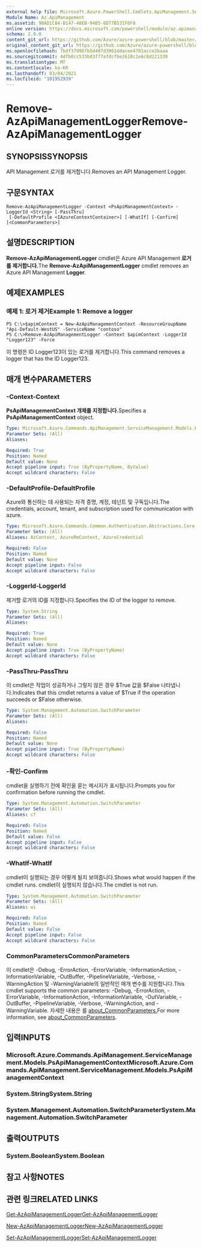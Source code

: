 ```yaml
---
external help file: Microsoft.Azure.PowerShell.Cmdlets.ApiManagement.ServiceManagement.dll-Help.xml
Module Name: Az.ApiManagement
ms.assetid: 98AD1C84-B147-48EB-94B5-8D77B531F6F8
online version: https://docs.microsoft.com/powershell/module/az.apimanagement/remove-azapimanagementlogger
schema: 2.0.0
content_git_url: https://github.com/Azure/azure-powershell/blob/master/src/ApiManagement/ApiManagement/help/Remove-AzApiManagementLogger.md
original_content_git_url: https://github.com/Azure/azure-powershell/blob/master/src/ApiManagement/ApiManagement/help/Remove-AzApiManagementLogger.md
ms.openlocfilehash: 7bdf37996fb5d407d3961ddacee4701acce2baaa
ms.sourcegitcommit: 4dfb0cc533b83f77afdcfbe2618c1e6c8d221330
ms.translationtype: MT
ms.contentlocale: ko-KR
ms.lasthandoff: 03/04/2021
ms.locfileid: "101952939"
---
```

# <span data-ttu-id="77990-101">Remove-AzApiManagementLogger</span><span class="sxs-lookup"><span data-stu-id="77990-101">Remove-AzApiManagementLogger</span></span>

## <span data-ttu-id="77990-102">SYNOPSIS</span><span class="sxs-lookup"><span data-stu-id="77990-102">SYNOPSIS</span></span>
<span data-ttu-id="77990-103">API Management 로거를 제거합니다.</span><span class="sxs-lookup"><span data-stu-id="77990-103">Removes an API Management Logger.</span></span>

## <span data-ttu-id="77990-104">구문</span><span class="sxs-lookup"><span data-stu-id="77990-104">SYNTAX</span></span>

```
Remove-AzApiManagementLogger -Context <PsApiManagementContext> -LoggerId <String> [-PassThru]
 [-DefaultProfile <IAzureContextContainer>] [-WhatIf] [-Confirm] [<CommonParameters>]
```

## <span data-ttu-id="77990-105">설명</span><span class="sxs-lookup"><span data-stu-id="77990-105">DESCRIPTION</span></span>
<span data-ttu-id="77990-106">**Remove-AzApiManagementLogger** cmdlet은 Azure API Management **로거를 제거합니다.**</span><span class="sxs-lookup"><span data-stu-id="77990-106">The **Remove-AzApiManagementLogger** cmdlet removes an Azure API Management **Logger**.</span></span>

## <span data-ttu-id="77990-107">예제</span><span class="sxs-lookup"><span data-stu-id="77990-107">EXAMPLES</span></span>

### <span data-ttu-id="77990-108">예제 1: 로거 제거</span><span class="sxs-lookup"><span data-stu-id="77990-108">Example 1: Remove a logger</span></span>
```
PS C:\>$apimContext = New-AzApiManagementContext -ResourceGroupName "Api-Default-WestUS" -ServiceName "contoso"
PS C:\>Remove-AzApiManagementLogger -Context $apimContext -LoggerId "Logger123" -Force
```

<span data-ttu-id="77990-109">이 명령은 ID Logger123이 있는 로거를 제거합니다.</span><span class="sxs-lookup"><span data-stu-id="77990-109">This command removes a logger that has the ID Logger123.</span></span>

## <span data-ttu-id="77990-110">매개 변수</span><span class="sxs-lookup"><span data-stu-id="77990-110">PARAMETERS</span></span>

### <span data-ttu-id="77990-111">-Context</span><span class="sxs-lookup"><span data-stu-id="77990-111">-Context</span></span>
<span data-ttu-id="77990-112">**PsApiManagementContext 개체를 지정합니다.**</span><span class="sxs-lookup"><span data-stu-id="77990-112">Specifies a **PsApiManagementContext** object.</span></span>

```yaml
Type: Microsoft.Azure.Commands.ApiManagement.ServiceManagement.Models.PsApiManagementContext
Parameter Sets: (All)
Aliases:

Required: True
Position: Named
Default value: None
Accept pipeline input: True (ByPropertyName, ByValue)
Accept wildcard characters: False
```

### <span data-ttu-id="77990-113">-DefaultProfile</span><span class="sxs-lookup"><span data-stu-id="77990-113">-DefaultProfile</span></span>
<span data-ttu-id="77990-114">Azure와 통신하는 데 사용되는 자격 증명, 계정, 테넌트 및 구독입니다.</span><span class="sxs-lookup"><span data-stu-id="77990-114">The credentials, account, tenant, and subscription used for communication with azure.</span></span>

```yaml
Type: Microsoft.Azure.Commands.Common.Authentication.Abstractions.Core.IAzureContextContainer
Parameter Sets: (All)
Aliases: AzContext, AzureRmContext, AzureCredential

Required: False
Position: Named
Default value: None
Accept pipeline input: False
Accept wildcard characters: False
```

### <span data-ttu-id="77990-115">-LoggerId</span><span class="sxs-lookup"><span data-stu-id="77990-115">-LoggerId</span></span>
<span data-ttu-id="77990-116">제거할 로거의 ID를 지정합니다.</span><span class="sxs-lookup"><span data-stu-id="77990-116">Specifies the ID of the logger to remove.</span></span>

```yaml
Type: System.String
Parameter Sets: (All)
Aliases:

Required: True
Position: Named
Default value: None
Accept pipeline input: True (ByPropertyName)
Accept wildcard characters: False
```

### <span data-ttu-id="77990-117">-PassThru</span><span class="sxs-lookup"><span data-stu-id="77990-117">-PassThru</span></span>
<span data-ttu-id="77990-118">이 cmdlet은 작업이 성공하거나 그렇지 않은 경우 $True 값을 $False 나타냅니다.</span><span class="sxs-lookup"><span data-stu-id="77990-118">Indicates that this cmdlet returns a value of $True if the operation succeeds or $False otherwise.</span></span>

```yaml
Type: System.Management.Automation.SwitchParameter
Parameter Sets: (All)
Aliases:

Required: False
Position: Named
Default value: None
Accept pipeline input: True (ByPropertyName)
Accept wildcard characters: False
```

### <span data-ttu-id="77990-119">-확인</span><span class="sxs-lookup"><span data-stu-id="77990-119">-Confirm</span></span>
<span data-ttu-id="77990-120">cmdlet을 실행하기 전에 확인을 묻는 메시지가 표시됩니다.</span><span class="sxs-lookup"><span data-stu-id="77990-120">Prompts you for confirmation before running the cmdlet.</span></span>

```yaml
Type: System.Management.Automation.SwitchParameter
Parameter Sets: (All)
Aliases: cf

Required: False
Position: Named
Default value: False
Accept pipeline input: False
Accept wildcard characters: False
```

### <span data-ttu-id="77990-121">-WhatIf</span><span class="sxs-lookup"><span data-stu-id="77990-121">-WhatIf</span></span>
<span data-ttu-id="77990-122">cmdlet이 실행되는 경우 어떻게 될지 보여줍니다.</span><span class="sxs-lookup"><span data-stu-id="77990-122">Shows what would happen if the cmdlet runs.</span></span>
<span data-ttu-id="77990-123">cmdlet이 실행되지 않습니다.</span><span class="sxs-lookup"><span data-stu-id="77990-123">The cmdlet is not run.</span></span>

```yaml
Type: System.Management.Automation.SwitchParameter
Parameter Sets: (All)
Aliases: wi

Required: False
Position: Named
Default value: False
Accept pipeline input: False
Accept wildcard characters: False
```

### <span data-ttu-id="77990-124">CommonParameters</span><span class="sxs-lookup"><span data-stu-id="77990-124">CommonParameters</span></span>
<span data-ttu-id="77990-125">이 cmdlet은 -Debug, -ErrorAction, -ErrorVariable, -InformationAction, -InformationVariable, -OutBuffer, -PipelineVariable, -Verbose, -WarningAction 및 -WarningVariable의 일반적인 매개 변수를 지원합니다.</span><span class="sxs-lookup"><span data-stu-id="77990-125">This cmdlet supports the common parameters: -Debug, -ErrorAction, -ErrorVariable, -InformationAction, -InformationVariable, -OutVariable, -OutBuffer, -PipelineVariable, -Verbose, -WarningAction, and -WarningVariable.</span></span> <span data-ttu-id="77990-126">자세한 내용은 를 [about_CommonParameters.](http://go.microsoft.com/fwlink/?LinkID=113216)</span><span class="sxs-lookup"><span data-stu-id="77990-126">For more information, see [about_CommonParameters](http://go.microsoft.com/fwlink/?LinkID=113216).</span></span>

## <span data-ttu-id="77990-127">입력</span><span class="sxs-lookup"><span data-stu-id="77990-127">INPUTS</span></span>

### <span data-ttu-id="77990-128">Microsoft.Azure.Commands.ApiManagement.ServiceManagement.Models.PsApiManagementContext</span><span class="sxs-lookup"><span data-stu-id="77990-128">Microsoft.Azure.Commands.ApiManagement.ServiceManagement.Models.PsApiManagementContext</span></span>

### <span data-ttu-id="77990-129">System.String</span><span class="sxs-lookup"><span data-stu-id="77990-129">System.String</span></span>

### <span data-ttu-id="77990-130">System.Management.Automation.SwitchParameter</span><span class="sxs-lookup"><span data-stu-id="77990-130">System.Management.Automation.SwitchParameter</span></span>

## <span data-ttu-id="77990-131">출력</span><span class="sxs-lookup"><span data-stu-id="77990-131">OUTPUTS</span></span>

### <span data-ttu-id="77990-132">System.Boolean</span><span class="sxs-lookup"><span data-stu-id="77990-132">System.Boolean</span></span>

## <span data-ttu-id="77990-133">참고 사항</span><span class="sxs-lookup"><span data-stu-id="77990-133">NOTES</span></span>

## <span data-ttu-id="77990-134">관련 링크</span><span class="sxs-lookup"><span data-stu-id="77990-134">RELATED LINKS</span></span>

[<span data-ttu-id="77990-135">Get-AzApiManagementLogger</span><span class="sxs-lookup"><span data-stu-id="77990-135">Get-AzApiManagementLogger</span></span>](./Get-AzApiManagementLogger.md)

[<span data-ttu-id="77990-136">New-AzApiManagementLogger</span><span class="sxs-lookup"><span data-stu-id="77990-136">New-AzApiManagementLogger</span></span>](./New-AzApiManagementLogger.md)

[<span data-ttu-id="77990-137">Set-AzApiManagementLogger</span><span class="sxs-lookup"><span data-stu-id="77990-137">Set-AzApiManagementLogger</span></span>](./Set-AzApiManagementLogger.md)


